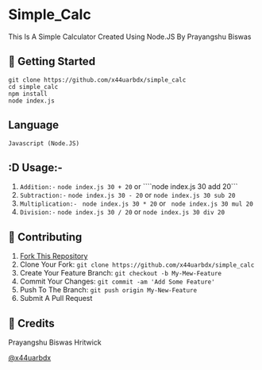# Simple_Calc

This Is A Simple Calculator Created Using Node.JS By Prayangshu Biswas

## 🚀 Getting Started

```
git clone https://github.com/x44uarbdx/simple_calc
cd simple_calc
npm install
node index.js
```

## Language
` Javascript (Node.JS) ` 


## :D Usage:- 

1. ```Addition:-```  ```node index.js 30 + 20``` or ````node index.js 30 add 20```  
2. ```Subtraction:-```  ```node index.js 30 - 20```  or ```node index.js 30 sub 20``` 
1. ```Multiplication:-```  ``` node index.js 30 * 20```  or ``` node index.js 30 mul 20``` 
1. ```Division:-```  ```node index.js 30 / 20```  or ```node index.js 30 div 20``` 
## 🤝 Contributing

1. [Fork This Repository](https://github.com/x44uarbdx/simple_calc/fork)
2. Clone Your Fork: `git clone https://github.com/x44uarbdx/simple_calc`
3. Create Your Feature Branch: `git checkout -b My-Mew-Feature`
4. Commit Your Changes: `git commit -am 'Add Some Feature'`
5. Push To The Branch: `git push origin My-New-Feature`
6. Submit A Pull Request

## 📝 Credits

 Prayangshu Biswas Hritwick
 
 [@x44uarbdx](https://github.com/x44uarbdx)


